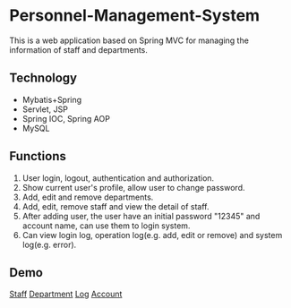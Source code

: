 # Personnel-Management-System
This is a web application based on Spring MVC for managing the information of staff and departments.

## Technology
* Mybatis+Spring 
* Servlet, JSP
* Spring IOC, Spring AOP
* MySQL

## Functions
1. User login, logout, authentication and authorization.
2. Show current user's profile, allow user to change password.
3. Add, edit and remove departments.
4. Add, edit, remove staff and view the detail of staff.
5. After adding user, the user have an initial password "12345" and account name, can use them to login system.
6. Can view login log, operation log(e.g. add, edit or remove) and system log(e.g. error).

## Demo
[Staff](https://github.com/Yizhi01/Personnel-Management-System/blob/main/examples/staff_example1.png)
[Department](https://github.com/Yizhi01/Personnel-Management-System/blob/main/examples/department_ex1.png)
[Log](https://github.com/Yizhi01/Personnel-Management-System/blob/main/examples/log_ex1.png)
[Account](https://github.com/Yizhi01/Personnel-Management-System/blob/main/examples/self_ex1.png)
